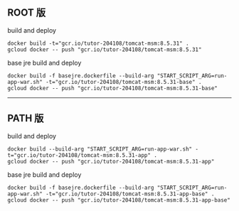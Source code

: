 
## ROOT 版
build and deploy
```
docker build -t="gcr.io/tutor-204108/tomcat-msm:8.5.31" .
gcloud docker -- push "gcr.io/tutor-204108/tomcat-msm:8.5.31"
```

base jre build and deploy 
```
docker build -f basejre.dockerfile --build-arg "START_SCRIPT_ARG=run-app-war.sh" -t="gcr.io/tutor-204108/tomcat-msm:8.5.31-base" .
gcloud docker -- push "gcr.io/tutor-204108/tomcat-msm:8.5.31-base"
```

---

## PATH 版
build and deploy
```
docker build --build-arg "START_SCRIPT_ARG=run-app-war.sh" -t="gcr.io/tutor-204108/tomcat-msm:8.5.31-app" .
gcloud docker -- push "gcr.io/tutor-204108/tomcat-msm:8.5.31-app"
```

base jre build and deploy 
```
docker build -f basejre.dockerfile --build-arg "START_SCRIPT_ARG=run-app-war.sh" -t="gcr.io/tutor-204108/tomcat-msm:8.5.31-app-base" .
gcloud docker -- push "gcr.io/tutor-204108/tomcat-msm:8.5.31-app-base"
```